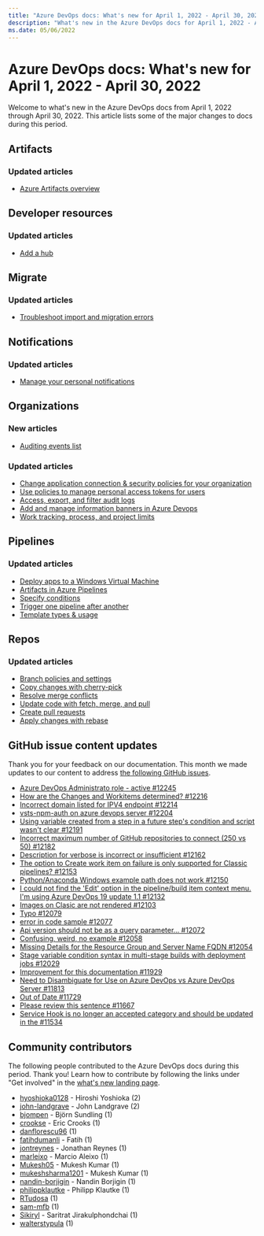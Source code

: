 ```yaml
---
title: "Azure DevOps docs: What's new for April 1, 2022 - April 30, 2022"
description: "What's new in the Azure DevOps docs for April 1, 2022 - April 30, 2022."
ms.date: 05/06/2022
---
```


# Azure DevOps docs: What's new for April 1, 2022 - April 30, 2022

Welcome to what's new in the Azure DevOps docs from April 1, 2022 through April 30, 2022. This article lists some of the major changes to docs during this period.

## Artifacts

### Updated articles

- [Azure Artifacts overview](/azure/devops/artifacts/start-using-azure-artifacts)

## Developer resources

### Updated articles

- [Add a hub](/azure/devops/extend/develop/add-hub)

## Migrate

### Updated articles

- [Troubleshoot import and migration errors](/azure/devops/migrate/migration-troubleshooting)

## Notifications

### Updated articles

- [Manage your personal notifications](/azure/devops/notifications/manage-your-personal-notifications)

## Organizations

### New articles

- [Auditing events list](/azure/devops/organizations/audit/auditing-events)

### Updated articles

- [Change application connection & security policies for your organization](/azure/devops/organizations/accounts/change-application-access-policies)
- [Use policies to manage personal access tokens for users](/azure/devops/organizations/accounts/manage-pats-with-policies-for-administrators)
- [Access, export, and filter audit logs](/azure/devops/organizations/audit/azure-devops-auditing)
- [Add and manage information banners in Azure Devops](/azure/devops/organizations/settings/manage-banners)
- [Work tracking, process, and project limits](/azure/devops/organizations/settings/work/object-limits)

## Pipelines

### Updated articles

- [Deploy apps to a Windows Virtual Machine](/azure/devops/pipelines/apps/cd/deploy-webdeploy-iis-deploygroups)
- [Artifacts in Azure Pipelines](/azure/devops/pipelines/artifacts/build-artifacts)
- [Specify conditions](/azure/devops/pipelines/process/conditions)
- [Trigger one pipeline after another](/azure/devops/pipelines/process/pipeline-triggers)
- [Template types & usage](/azure/devops/pipelines/process/templates)

## Repos

### Updated articles

- [Branch policies and settings](/azure/devops/repos/git/branch-policies)
- [Copy changes with cherry-pick](/azure/devops/repos/git/cherry-pick)
- [Resolve merge conflicts](/azure/devops/repos/git/merging)
- [Update code with fetch, merge, and pull](/azure/devops/repos/git/pulling)
- [Create pull requests](/azure/devops/repos/git/pull-requests)
- [Apply changes with rebase](/azure/devops/repos/git/rebase)

## GitHub issue content updates

Thank you for your feedback on our documentation. This month we made updates to our content to address [the following GitHub issues](https://github.com/MicrosoftDocs/azure-devops-docs/issues?q=linked%3Apr+is%3Aissue+is%3Aclosed+closed%3A2022-04-01..2022-04-30).

- [Azure DevOps Administrato role - active #12245](https://github.com/MicrosoftDocs/azure-devops-docs/issues/12245)
- [How are the Changes and Workitems determined? #12216](https://github.com/MicrosoftDocs/azure-devops-docs/issues/12216)
- [Incorrect domain listed for IPV4 endpoint #12214](https://github.com/MicrosoftDocs/azure-devops-docs/issues/12214)
- [vsts-npm-auth on azure devops server #12204](https://github.com/MicrosoftDocs/azure-devops-docs/issues/12204)
- [Using variable created from a step in a future step's condition and script wasn't clear #12191](https://github.com/MicrosoftDocs/azure-devops-docs/issues/12191)
- [Incorrect maximum number of GitHub repositories to connect (250 vs 50) #12182](https://github.com/MicrosoftDocs/azure-devops-docs/issues/12182)
- [Description for verbose is incorrect or insufficient #12162](https://github.com/MicrosoftDocs/azure-devops-docs/issues/12162)
- [The option to Create work item on failure is only supported for Classic pipelines?  #12153](https://github.com/MicrosoftDocs/azure-devops-docs/issues/12153)
- [Python/Anaconda Windows example path does not work #12150](https://github.com/MicrosoftDocs/azure-devops-docs/issues/12150)
- [I could not find the 'Edit' option in the pipeline/build item context menu. I'm using Azure DevOps 19 update 1.1 #12132](https://github.com/MicrosoftDocs/azure-devops-docs/issues/12132)
- [Images on Clasic are not rendered #12103](https://github.com/MicrosoftDocs/azure-devops-docs/issues/12103)
- [Typo #12079](https://github.com/MicrosoftDocs/azure-devops-docs/issues/12079)
- [error in code sample #12077](https://github.com/MicrosoftDocs/azure-devops-docs/issues/12077)
- [Api version should not be as a query parameter... #12072](https://github.com/MicrosoftDocs/azure-devops-docs/issues/12072)
- [Confusing, weird, no example #12058](https://github.com/MicrosoftDocs/azure-devops-docs/issues/12058)
- [Missing Details for the Resource Group and Server Name FQDN #12054](https://github.com/MicrosoftDocs/azure-devops-docs/issues/12054)
- [Stage variable condition syntax in multi-stage builds with deployment jobs #12029](https://github.com/MicrosoftDocs/azure-devops-docs/issues/12029)
- [Improvement for this documentation #11929](https://github.com/MicrosoftDocs/azure-devops-docs/issues/11929)
- [Need to Disambiguate for Use on Azure DevOps vs Azure DevOps Server #11813](https://github.com/MicrosoftDocs/azure-devops-docs/issues/11813)
- [Out of Date #11729](https://github.com/MicrosoftDocs/azure-devops-docs/issues/11729)
- [Please review this sentence #11667](https://github.com/MicrosoftDocs/azure-devops-docs/issues/11667)
- [Service Hook is no longer an accepted category and should be updated in the  #11534](https://github.com/MicrosoftDocs/azure-devops-docs/issues/11534)

## Community contributors

The following people contributed to the Azure DevOps docs during this period. Thank you! Learn how to contribute by following the links under "Get involved" in the [what's new landing page](index.yml).

- [hyoshioka0128](https://github.com/hyoshioka0128) - Hiroshi Yoshioka (2)
- [john-landgrave](https://github.com/john-landgrave) - John Landgrave (2)
- [bjompen](https://github.com/bjompen) - Björn Sundling (1)
- [crookse](https://github.com/crookse) - Eric Crooks (1)
- [danflorescu96](https://github.com/danflorescu96) (1)
- [fatihdumanli](https://github.com/fatihdumanli) - Fatih (1)
- [jontreynes](https://github.com/jontreynes) - Jonathan Reynes (1)
- [marleixo](https://github.com/marleixo) - Marcio Aleixo (1)
- [Mukesh05](https://github.com/Mukesh05) - Mukesh Kumar (1)
- [mukeshsharma1201](https://github.com/mukeshsharma1201) - Mukesh Kumar (1)
- [nandin-borjigin](https://github.com/nandin-borjigin) - Nandin Borjigin (1)
- [philippklautke](https://github.com/philippklautke) - Philipp Klautke (1)
- [RTudosa](https://github.com/RTudosa) (1)
- [sam-mfb](https://github.com/sam-mfb) (1)
- [Sikiryl](https://github.com/Sikiryl) - Saritrat Jirakulphondchai (1)
- [walterstypula](https://github.com/walterstypula) (1)
